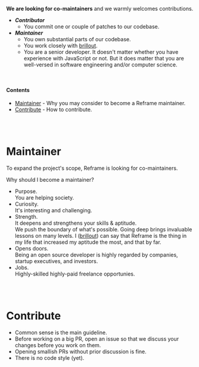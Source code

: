 **We are looking for co-maintainers** and we warmly welcomes contributions.

- **_Contributor_**
  - You commit one or couple of patches to our codebase.
- **_Maintainer_**
  - You own substantial parts of our codebase.
  - You work closely with [brillout](https://github.com/brillout).
  - You are a senior developer.
    It doesn't matter whether you have experience with JavaScript or not.
    But it does matter that you are well-versed in software engineering and/or computer science.

<br/>

#### Contents

 - [Maintainer](#maintainer) - Why you may consider to become a Reframe maintainer.
 - [Contribute](#contribute) - How to contribute.

<br/>
<br/>

# Maintainer

To expand the project's scope,
Reframe is looking for co-maintainers.

Why should I become a maintainer?
- Purpose.
  <br/>
  You are helping society.
- Curiosity.
  <br/>
  It's interesting and challenging.
- Strength.
  <br/>
  It deepens and strengthens your skills & aptitude.
  <br/>
  We push the boundary of what's possible.
  Going deep brings invaluable lessons on many levels.
  I ([brillout](https://github.com/brillout)) can say that Reframe is the thing in my life that increased my aptitude the most, and that by far.
- Opens doors.
  <br/>
  Being an open source developer is highly regarded by companies, startup executives, and investors.
- Jobs.
  <br/>
  Highly-skilled highly-paid freelance opportunies.

<br/>
<br/>

# Contribute

- Common sense is the main guideline.
- Before working on a big PR, open an issue so that we discuss your changes before you work on them.
- Opening smallish PRs without prior discussion is fine.
- There is no code style (yet).
